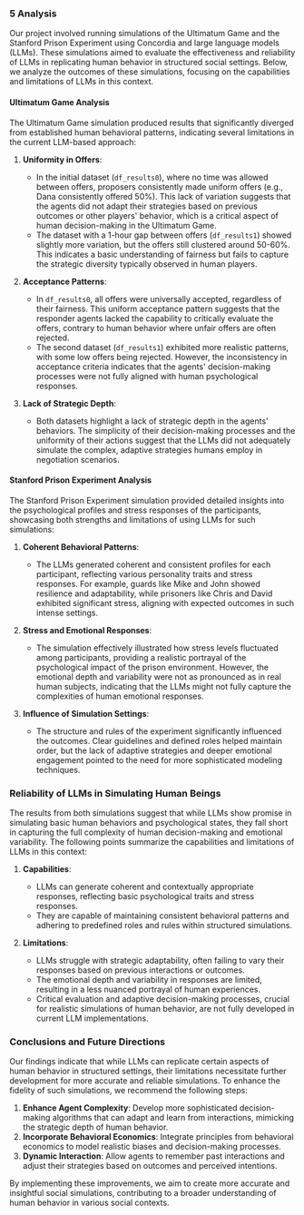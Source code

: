 ### 5 Analysis

Our project involved running simulations of the Ultimatum Game and the Stanford Prison Experiment using Concordia and large language models (LLMs). These simulations aimed to evaluate the effectiveness and reliability of LLMs in replicating human behavior in structured social settings. Below, we analyze the outcomes of these simulations, focusing on the capabilities and limitations of LLMs in this context.

#### Ultimatum Game Analysis

The Ultimatum Game simulation produced results that significantly diverged from established human behavioral patterns, indicating several limitations in the current LLM-based approach:

1. **Uniformity in Offers**:
   - In the initial dataset (`df_results0`), where no time was allowed between offers, proposers consistently made uniform offers (e.g., Dana consistently offered 50%). This lack of variation suggests that the agents did not adapt their strategies based on previous outcomes or other players' behavior, which is a critical aspect of human decision-making in the Ultimatum Game.
   - The dataset with a 1-hour gap between offers (`df_results1`) showed slightly more variation, but the offers still clustered around 50-60%. This indicates a basic understanding of fairness but fails to capture the strategic diversity typically observed in human players.

2. **Acceptance Patterns**:
   - In `df_results0`, all offers were universally accepted, regardless of their fairness. This uniform acceptance pattern suggests that the responder agents lacked the capability to critically evaluate the offers, contrary to human behavior where unfair offers are often rejected.
   - The second dataset (`df_results1`) exhibited more realistic patterns, with some low offers being rejected. However, the inconsistency in acceptance criteria indicates that the agents' decision-making processes were not fully aligned with human psychological responses.

3. **Lack of Strategic Depth**:
   - Both datasets highlight a lack of strategic depth in the agents' behaviors. The simplicity of their decision-making processes and the uniformity of their actions suggest that the LLMs did not adequately simulate the complex, adaptive strategies humans employ in negotiation scenarios.

#### Stanford Prison Experiment Analysis

The Stanford Prison Experiment simulation provided detailed insights into the psychological profiles and stress responses of the participants, showcasing both strengths and limitations of using LLMs for such simulations:

1. **Coherent Behavioral Patterns**:
   - The LLMs generated coherent and consistent profiles for each participant, reflecting various personality traits and stress responses. For example, guards like Mike and John showed resilience and adaptability, while prisoners like Chris and David exhibited significant stress, aligning with expected outcomes in such intense settings.

2. **Stress and Emotional Responses**:
   - The simulation effectively illustrated how stress levels fluctuated among participants, providing a realistic portrayal of the psychological impact of the prison environment. However, the emotional depth and variability were not as pronounced as in real human subjects, indicating that the LLMs might not fully capture the complexities of human emotional responses.

3. **Influence of Simulation Settings**:
   - The structure and rules of the experiment significantly influenced the outcomes. Clear guidelines and defined roles helped maintain order, but the lack of adaptive strategies and deeper emotional engagement pointed to the need for more sophisticated modeling techniques.

### Reliability of LLMs in Simulating Human Beings

The results from both simulations suggest that while LLMs show promise in simulating basic human behaviors and psychological states, they fall short in capturing the full complexity of human decision-making and emotional variability. The following points summarize the capabilities and limitations of LLMs in this context:

1. **Capabilities**:
   - LLMs can generate coherent and contextually appropriate responses, reflecting basic psychological traits and stress responses.
   - They are capable of maintaining consistent behavioral patterns and adhering to predefined roles and rules within structured simulations.

2. **Limitations**:
   - LLMs struggle with strategic adaptability, often failing to vary their responses based on previous interactions or outcomes.
   - The emotional depth and variability in responses are limited, resulting in a less nuanced portrayal of human experiences.
   - Critical evaluation and adaptive decision-making processes, crucial for realistic simulations of human behavior, are not fully developed in current LLM implementations.

### Conclusions and Future Directions

Our findings indicate that while LLMs can replicate certain aspects of human behavior in structured settings, their limitations necessitate further development for more accurate and reliable simulations. To enhance the fidelity of such simulations, we recommend the following steps:

1. **Enhance Agent Complexity**: Develop more sophisticated decision-making algorithms that can adapt and learn from interactions, mimicking the strategic depth of human behavior.
2. **Incorporate Behavioral Economics**: Integrate principles from behavioral economics to model realistic biases and decision-making processes.
3. **Dynamic Interaction**: Allow agents to remember past interactions and adjust their strategies based on outcomes and perceived intentions.

By implementing these improvements, we aim to create more accurate and insightful social simulations, contributing to a broader understanding of human behavior in various social contexts.